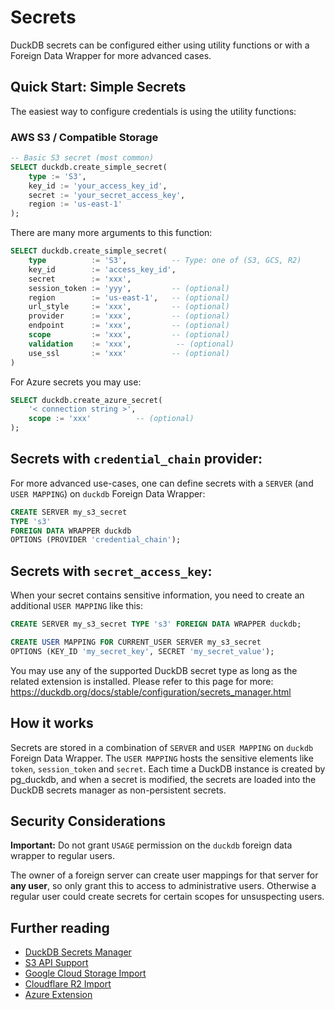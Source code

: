 # Secrets

DuckDB secrets can be configured either using utility functions or with a Foreign Data Wrapper for more advanced cases.

## Quick Start: Simple Secrets

The easiest way to configure credentials is using the utility functions:

### AWS S3 / Compatible Storage

```sql
-- Basic S3 secret (most common)
SELECT duckdb.create_simple_secret(
    type := 'S3',
    key_id := 'your_access_key_id',
    secret := 'your_secret_access_key',
    region := 'us-east-1'
);
```


There are many more arguments to this function:

```sql
SELECT duckdb.create_simple_secret(
    type          := 'S3',          -- Type: one of (S3, GCS, R2)
    key_id        := 'access_key_id',
    secret        := 'xxx',
    session_token := 'yyy',         -- (optional)
    region        := 'us-east-1',   -- (optional)
    url_style     := 'xxx',         -- (optional)
    provider      := 'xxx',         -- (optional)
    endpoint      := 'xxx',         -- (optional)
    scope         := 'xxx',         -- (optional)
    validation    := 'xxx',          -- (optional)
    use_ssl       := 'xxx'          -- (optional)
)
```

For Azure secrets you may use:
```sql
SELECT duckdb.create_azure_secret(
    '< connection string >',
    scope := 'xxx'          -- (optional)
);
```

## Secrets with `credential_chain` provider:

For more advanced use-cases, one can define secrets with a `SERVER` (and `USER MAPPING`) on `duckdb` Foreign Data Wrapper:

```sql
CREATE SERVER my_s3_secret
TYPE 's3'
FOREIGN DATA WRAPPER duckdb
OPTIONS (PROVIDER 'credential_chain');
```

## Secrets with `secret_access_key`:

When your secret contains sensitive information, you need to create an additional `USER MAPPING` like this:

```sql
CREATE SERVER my_s3_secret TYPE 's3' FOREIGN DATA WRAPPER duckdb;

CREATE USER MAPPING FOR CURRENT_USER SERVER my_s3_secret
OPTIONS (KEY_ID 'my_secret_key', SECRET 'my_secret_value');
```

You may use any of the supported DuckDB secret type as long as the related extension is installed.
Please refer to this page for more: https://duckdb.org/docs/stable/configuration/secrets_manager.html

## How it works

Secrets are stored in a combination of `SERVER` and `USER MAPPING` on `duckdb` Foreign Data Wrapper. The `USER MAPPING` hosts the sensitive elements like `token`, `session_token` and `secret`.
Each time a DuckDB instance is created by pg_duckdb, and when a secret is modified, the secrets are loaded into the DuckDB secrets manager as non-persistent secrets.

## Security Considerations

**Important:** Do not grant `USAGE` permission on the `duckdb` foreign data wrapper to regular users.

The owner of a foreign server can create user mappings for that server for **any user**, so only grant this to access to administrative users. Otherwise a regular user could create secrets for certain scopes for unsuspecting users.

## Further reading

* [DuckDB Secrets Manager](https://duckdb.org/docs/configuration/secrets_manager.html)
* [S3 API Support](https://duckdb.org/docs/extensions/httpfs/s3api.html)
* [Google Cloud Storage Import](https://duckdb.org/docs/guides/network_cloud_storage/gcs_import.html)
* [Cloudflare R2 Import](https://duckdb.org/docs/guides/network_cloud_storage/cloudflare_r2_import.html)
* [Azure Extension](https://duckdb.org/docs/extensions/azure)
